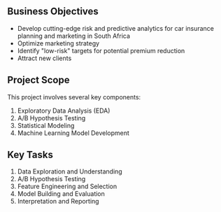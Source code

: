 ## Business Objectives

- Develop cutting-edge risk and predictive analytics for car insurance planning and marketing in South Africa
- Optimize marketing strategy
- Identify "low-risk" targets for potential premium reduction
- Attract new clients

## Project Scope

This project involves several key components:

1. Exploratory Data Analysis (EDA)
2. A/B Hypothesis Testing
3. Statistical Modeling
4. Machine Learning Model Development

## Key Tasks

1. Data Exploration and Understanding
2. A/B Hypothesis Testing
3. Feature Engineering and Selection
4. Model Building and Evaluation
5. Interpretation and Reporting
